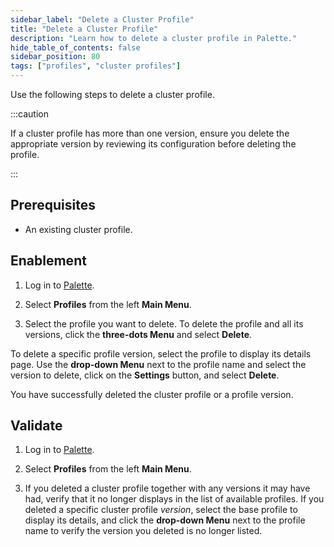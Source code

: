 ```yaml
---
sidebar_label: "Delete a Cluster Profile"
title: "Delete a Cluster Profile"
description: "Learn how to delete a cluster profile in Palette."
hide_table_of_contents: false
sidebar_position: 80
tags: ["profiles", "cluster profiles"]
---
```



Use the following steps to delete a cluster profile. 

:::caution

If a cluster profile has more than one version, ensure you delete the appropriate version by reviewing its configuration before deleting the profile.

:::

## Prerequisites 

- An existing cluster profile. 

## Enablement

1. Log in to [Palette](https://console.spectrocloud.com/).

2. Select **Profiles** from the left **Main Menu**.

3. Select the profile you want to delete. To delete the profile and all its versions, click the **three-dots Menu** and select **Delete**.

  To delete a specific profile version, select the profile to display its details page. Use the **drop-down Menu** next to the profile name and select the version to delete, click on the **Settings** button, and select **Delete**.

You have successfully deleted the cluster profile or a profile version.


## Validate

1. Log in to [Palette](https://console.spectrocloud.com/).

2. Select **Profiles** from the left **Main Menu**.   

3. If you deleted a cluster profile together with any versions it may have had, verify that it no longer displays in the list of available profiles. If you deleted a specific cluster profile *version*, select the base profile to display its details, and click the **drop-down Menu** next to the profile name to verify the version you deleted is no longer listed.
